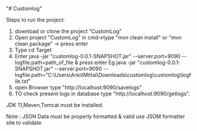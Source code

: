 "# Customlog" 

Steps to run the project:

1. download or clone the project "CustomLog"
2. Open project "CustomLog" in cmd->type "mvn clean install" or "mvn clean package" -> press enter
3. Type cd Target
4. Enter java -jar "customlog-0.0.1-SNAPSHOT.jar" --server.port=9090 --logfile.path=path_of_file   & press enter
      Eg java -jar "customlog-0.0.1-SNAPSHOT.jar" --server.port=9090 --logfile.path="C:\Users\AnkitMittal\Downloads\customlog\customlog\logfile.txt"
6. open Browser type "http://localhost:9090/savelogs"
7. TO check present logs in database type "http://localhost:9090/getlogs".

JDK 11,Maven,Tomcat must be installed.  

Note : JSON Data must be properly formatted & valid use JSOM formatter site to validate

